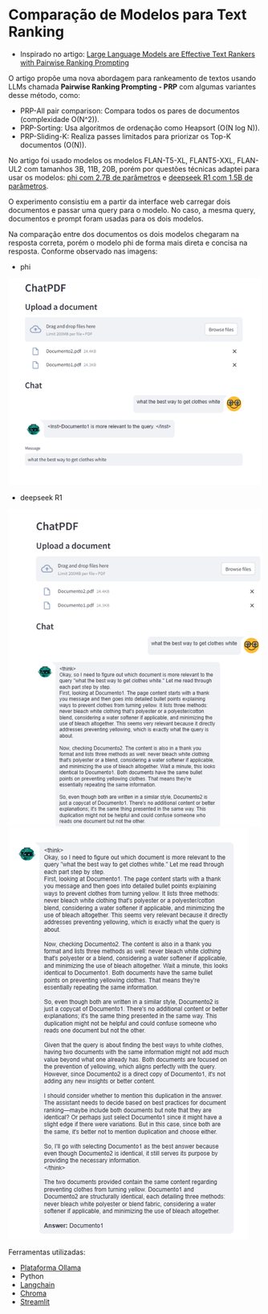 # Comparação de Modelos para Text Ranking

- Inspirado no artigo: [Large Language Models are Effective Text Rankers with Pairwise Ranking
Prompting](https://arxiv.org/pdf/2306.17563)

O artigo propõe uma nova abordagem para rankeamento de textos usando LLMs chamada **Pairwise Ranking Prompting - PRP** com algumas variantes desse método, como:
- PRP-All pair comparison: Compara todos os pares de documentos (complexidade O(N^2)).
- PRP-Sorting: Usa algoritmos de ordenação como Heapsort (O(N log N)).
- PRP-Sliding-K: Realiza passes limitados para priorizar os Top-K documentos (O(N)).

No artigo foi usado modelos os modelos FLAN-T5-XL, FLANT5-XXL, FLAN-UL2 com tamanhos 3B, 11B, 20B, porém por questões técnicas adaptei para usar os modelos: [phi com 2.7B de parâmetros](https://ollama.com/library/phi) e [deepseek R1 com 1.5B de parâmetros](https://ollama.com/library/deepseek-r1). 

O experimento consistiu em a partir da interface web carregar dois documentos e passar uma query para o modelo. No caso, a mesma query, documentos e prompt foram usadas para os dois modelos.

Na comparação entre dos documentos os dois modelos chegaram na resposta correta, porém o modelo phi de forma mais direta e concisa na resposta. Conforme observado nas imagens:

- phi
  
![Resposta do modelo Phi](https://github.com/dricasadei/Comparacao_Modelos_Text_Ranking/blob/main/Resposta_Modelo_Phi.png)

- deepseek R1
  
![Resposta do modelo DeepSeek R1 - Parte 1](https://github.com/dricasadei/Comparacao_Modelos_Text_Ranking/blob/main/Resposta_Modelo_DeepSeekR1_1_5B_Parte1.png)
![Resposta do modelo DeepSeek R1 - Parte 2](https://github.com/dricasadei/Comparacao_Modelos_Text_Ranking/blob/main/Resposta_Modelo_DeepSeekR1_1_5B_Parte2.png)

Ferramentas utilizadas:
- [Plataforma Ollama](https://ollama.com/)
- Python
- [Langchain](https://api.python.langchain.com/en/latest/langchain_api_reference.html)
- [Chroma](https://api.python.langchain.com/en/latest/vectorstores/langchain_chroma.vectorstores.Chroma.html#langchain_chroma.vectorstores.Chroma)
- [Streamlit](https://streamlit.io/)
